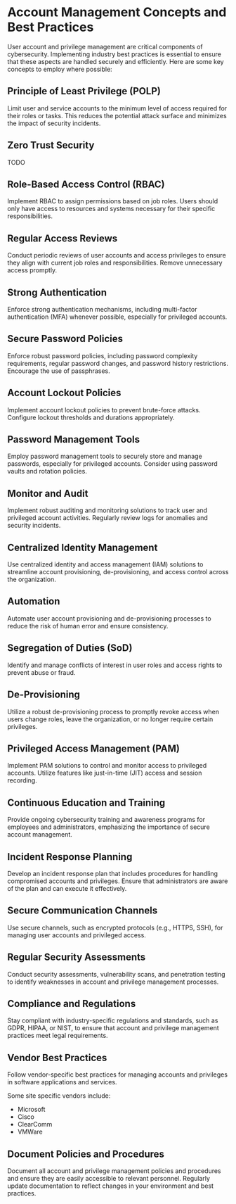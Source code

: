 # Account Management Concepts and Best Practices

User account and privilege management are critical components of cybersecurity. Implementing industry best practices is essential to ensure that these aspects are handled securely and efficiently. Here are some key concepts to employ where possible:

## Principle of Least Privilege (POLP)
Limit user and service accounts to the minimum level of access required for their roles or tasks. This reduces the potential attack surface and minimizes the impact of security incidents.

## Zero Trust Security
TODO

## Role-Based Access Control (RBAC)
Implement RBAC to assign permissions based on job roles. Users should only have access to resources and systems necessary for their specific responsibilities.

## Regular Access Reviews
Conduct periodic reviews of user accounts and access privileges to ensure they align with current job roles and responsibilities. Remove unnecessary access promptly.

## Strong Authentication
Enforce strong authentication mechanisms, including multi-factor authentication (MFA) whenever possible, especially for privileged accounts.

## Secure Password Policies
Enforce robust password policies, including password complexity requirements, regular password changes, and password history restrictions. Encourage the use of passphrases.

## Account Lockout Policies
Implement account lockout policies to prevent brute-force attacks. Configure lockout thresholds and durations appropriately.

## Password Management Tools
Employ password management tools to securely store and manage passwords, especially for privileged accounts. Consider using password vaults and rotation policies.

## Monitor and Audit
Implement robust auditing and monitoring solutions to track user and privileged account activities. Regularly review logs for anomalies and security incidents.

## Centralized Identity Management
Use centralized identity and access management (IAM) solutions to streamline account provisioning, de-provisioning, and access control across the organization.

## Automation
Automate user account provisioning and de-provisioning processes to reduce the risk of human error and ensure consistency.

## Segregation of Duties (SoD)
Identify and manage conflicts of interest in user roles and access rights to prevent abuse or fraud.

## De-Provisioning
Utilize a robust de-provisioning process to promptly revoke access when users change roles, leave the organization, or no longer require certain privileges.

## Privileged Access Management (PAM)
Implement PAM solutions to control and monitor access to privileged accounts. Utilize features like just-in-time (JIT) access and session recording.

## Continuous Education and Training
Provide ongoing cybersecurity training and awareness programs for employees and administrators, emphasizing the importance of secure account management.

## Incident Response Planning
Develop an incident response plan that includes procedures for handling compromised accounts and privileges. Ensure that administrators are aware of the plan and can execute it effectively.

## Secure Communication Channels
Use secure channels, such as encrypted protocols (e.g., HTTPS, SSH), for managing user accounts and privileged access.

## Regular Security Assessments
Conduct security assessments, vulnerability scans, and penetration testing to identify weaknesses in account and privilege management processes.

## Compliance and Regulations
Stay compliant with industry-specific regulations and standards, such as GDPR, HIPAA, or NIST, to ensure that account and privilege management practices meet legal requirements.

## Vendor Best Practices
Follow vendor-specific best practices for managing accounts and privileges in software applications and services.

Some site specific vendors include:
- Microsoft
- Cisco
- ClearComm
- VMWare

## Document Policies and Procedures
Document all account and privilege management policies and procedures and ensure they are easily accessible to relevant personnel. Regularly update documentation to reflect changes in your environment and best practices.